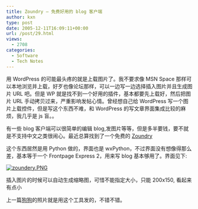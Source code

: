 ```yaml
---
title: Zoundry – 免费好用的 blog 客户端
author: kxn
type: post
date: 2005-12-11T16:09:11+00:00
url: /post/29.html
views:
  - 2708
categories:
  - Software
  - Tech Notes
---
```


用 WordPress 的可能最头疼的就是上载图片了。我不要求像 MSN Space 那样可以本地浏览并上载，好歹也像论坛那样，可以一边写一边选择插入图片并且生成图片 URL 吧。但是 WP 就是找不到一个好用的插件，基本都要先上载好，然后把图片 URL 手动拷贝过来，严重影响发帖心情。曾经想自己给 WordPress 写一个图片上载控件，但是写这个东西不难，和 WordPress 的写文章界面集成比较的麻烦，我几乎是 js 盲。。

有一些 blog 客户端可以很简单的编辑 blog,发图片等等，但是多半要钱，要不就是不支持中文之类很闹心。最近总算找到了一个免费的 <a title="www.zoundry.com" target="_blank" href="http://www.zoundry.com/download.html">Zoundry</a>

这个东西居然是用 Python 做的，界面也是 wxPython，不过界面没有想像得那么差，基本等于一个 Frontpage Express 2，用来写 blog 基本够用了。界面见下:

[<img border="0" title="zoundery.PNG" alt="zoundery.PNG" src="http://kangkang.org/wordpress/uploads/113431719459_tn.jpg" />][1]

插入图片的时候可以自动生成缩略图，可惜不能指定大小，只能 200x150, 看起来有点小

上一篇[狗狗][2]的照片就是用这个工具发的，不错不错。

[1]: http://kangkang.org/wordpress/uploads/113431719459.PNG
[2]: http://kangkang.org/wordpress/?p=28 "狗狗"
